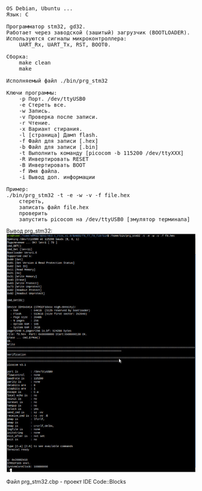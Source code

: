 <pre>
OS Debian, Ubuntu ...
Язык: C

Программатор stm32, gd32.
Работает через заводской (зашитый) загрузчик (BOOTLOADER).
Используются сигналы микроконтроллера:
	UART_Rx, UART_Tx, RST, BOOT0.

Сборка:
	make clean
	make

Исполняемый файл ./bin/prg_stm32

Ключи программы:
    -p Порт. /dev/ttyUSB0
    -e Стереть все.
    -w Запись.
    -v Проверка после записи.
    -r Чтение.
    -x Вариант стирания.
    -l [страница] Дамп flash.
    -f Файл для записи [.hex]
    -b Файл для записи [.bin]
    -t Выполнить команду [picocom -b 115200 /dev/ttyXXX]
    -R Инвертировать RESET
    -B Инвертировать BOOT
    -f Имя файла.
    -i Вывод доп. информации
    
Пример:
./bin/prg_stm32 -t -e -w -v -f file.hex
	стереть,
	записать файл file.hex
	проверить
	запустить picocom на /dev/ttyUSB0 [эмулятор терминала]
</pre>
Вывод prg_stm32:
<img src="prg_stm32.jpg"> 

Файл prg_stm32.cbp - проект IDE Code::Blocks



